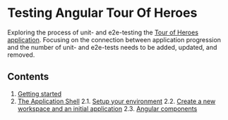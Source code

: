 # Testing Angular Tour Of Heroes
Exploring the process of unit- and e2e-testing the [Tour of Heroes application](https://angular.io/tutorial). 
Focusing on the connection between application progression and the number of unit- and 
e2e-tests needs to be added, updated, and removed.
    
## Contents
1. [Getting started](https://github.com/xgirma/Testing-Angular-Tour-Of-Heroes/blob/master/doc/getting.started.md)
2. [The Application Shell](https://angular.io/tutorial/toh-pt0#the-application-shell)
  2.1. [Setup your environment](https://angular.io/tutorial/toh-pt0#set-up-your-environment)
  2.2. [Create a new workspace and an initial application](https://angular.io/tutorial/toh-pt0#create-a-new-workspace-and-an-initial-application)
  2.3. [Angular components](https://angular.io/tutorial/toh-pt0#angular-components)
    
